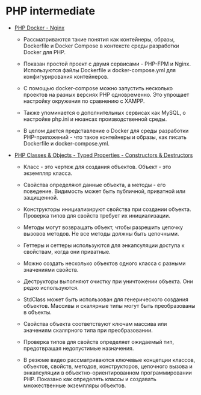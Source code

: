 # PHP intermediate
* [PHP Docker - Nginx](https://www.youtube.com/watch?v=I_9-xWmkh28)

  * Рассматриваются такие понятия как контейнеры, образы, Dockerfile и Docker Compose в контексте среды разработки Docker для PHP.

  * Показан простой проект с двумя сервисами - PHP-FPM и Nginx. Используются файлы Dockerfile и docker-compose.yml для конфигурирования контейнеров.

  * С помощью docker-compose можно запустить несколько проектов на разных версиях PHP одновременно. Это упрощает настройку окружения по сравнению с XAMPP.

  *  Также упоминается о дополнительных сервисах как MySQL, о настройке php.ini и нюансах производственной среды.

  *  В целом дается представление о Docker для среды разработки PHP-приложений - что такое контейнеры и образы, как писать Dockerfile и docker-compose.yml.

* [PHP Classes & Objects - Typed Properties - Constructors & Destructors](https://www.youtube.com/watch?v=6FW72q5fIx8)
  - Класс - это чертеж для создания объектов. Объект - это экземпляр класса.

  - Свойства определяют данные объекта, а методы - его поведение. Видимость может быть публичной, приватной или защищенной.

  - Конструкторы инициализируют свойства при создании объекта. Проверка типов для свойств требует их инициализации.

  - Методы могут возвращать объект, чтобы разрешить цепочку вызовов методов. Не все методы должны быть цепочными.

  - Геттеры и сеттеры используются для энкапсуляции доступа к свойствам, когда они приватные.

  - Можно создать несколько объектов одного класса с разными значениями свойств.

  - Деструкторы выполняют очистку при уничтожении объекта. Они редко используются.

  - StdClass может быть использован для генерического создания объектов. Массивы и скалярные типы могут быть преобразованы в объекты.

  - Свойства объекта соответствуют ключам массива или значениям скалярного типа при преобразовании.

  - Проверка типов для свойств определяет ожидаемый тип, предотвращая недопустимые назначения.

  - В резюме видео рассматриваются ключевые концепции классов, объектов, свойств, методов, конструкторов, цепочного вызова и энкапсуляции в объектно-ориентированном программировании PHP. Показано как определять классы и создавать множественные экземпляры объектов.